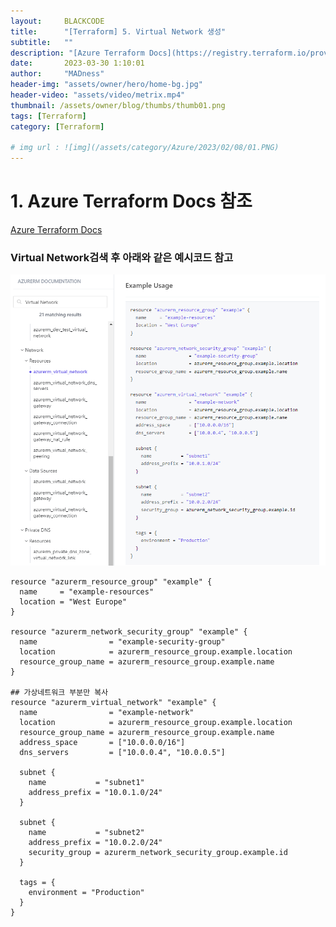 ```yaml
---
layout:     BLACKCODE
title:      "[Terraform] 5. Virtual Network 생성"
subtitle:   ""
description: "[Azure Terraform Docs](https://registry.terraform.io/providers/hashicorp/azurerm/latest/docs)"
date:       2023-03-30 1:10:01
author:     "MADness"
header-img: "assets/owner/hero/home-bg.jpg"
header-video: "assets/video/metrix.mp4"
thumbnail: /assets/owner/blog/thumbs/thumb01.png
tags: [Terraform]
category: [Terraform]

# img url : ![img](/assets/category/Azure/2023/02/08/01.PNG)
---
```

# 1. Azure Terraform Docs 참조
[Azure Terraform Docs](https://registry.terraform.io/providers/hashicorp/azurerm/latest/docs/resources/virtual_network)

### Virtual Network검색 후 아래와 같은 예시코드 참고
![img](/assets/category/Terraform/2023/03/31/02.PNG)
```
resource "azurerm_resource_group" "example" {
  name     = "example-resources"
  location = "West Europe"
}

resource "azurerm_network_security_group" "example" {
  name                = "example-security-group"
  location            = azurerm_resource_group.example.location
  resource_group_name = azurerm_resource_group.example.name
}

## 가상네트워크 부분만 복사
resource "azurerm_virtual_network" "example" {
  name                = "example-network"
  location            = azurerm_resource_group.example.location
  resource_group_name = azurerm_resource_group.example.name
  address_space       = ["10.0.0.0/16"]
  dns_servers         = ["10.0.0.4", "10.0.0.5"]

  subnet {
    name           = "subnet1"
    address_prefix = "10.0.1.0/24"
  }

  subnet {
    name           = "subnet2"
    address_prefix = "10.0.2.0/24"
    security_group = azurerm_network_security_group.example.id
  }

  tags = {
    environment = "Production"
  }
}
```
<br><br>